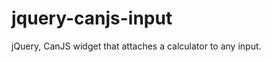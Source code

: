jquery-canjs-input
==================

jQuery, CanJS widget that attaches a calculator to any input.